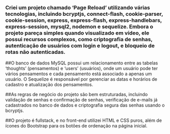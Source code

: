 ### Criei um projeto chamado ‘Page Reload’ utilizando várias tecnologias, incluindo bcryptjs, connect-flash, cookie-parser, cookie-session, express, express-flash, express-handlebars, express-session, mysql2, nodemon e sequelize. Embora o projeto pareça simples quando visualizado em vídeo, ele possui recursos complexos, como criptografia de senhas, autenticação de usuários com login e logout, e bloqueio de rotas não autenticadas.

##O banco de dados MySQL possui um relacionamento entre as tabelas ‘thoughts’ (pensamentos) e ‘users’ (usuários), onde um usuário pode ter vários pensamentos e cada pensamento está associado a apenas um usuário. O Sequelize é responsável por gerenciar as datas e horários de cadastro e atualização dos pensamentos.

##As regras de negócio do projeto são bem estruturadas, incluindo validação de senhas e confirmação de senhas, verificação de e-mails já cadastrados no banco de dados e criptografia segura das senhas usando o bcryptjs.

##O projeto é fullstack, e no front-end utilizei HTML e CSS puros, além de ícones do Bootstrap para os botões de ordenação na página inicial.

